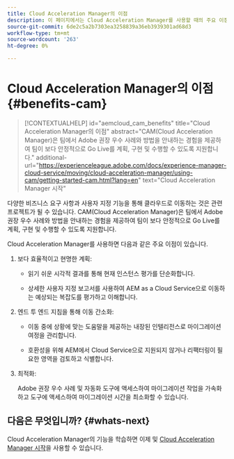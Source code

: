 ```yaml
---
title: Cloud Acceleration Manager의 이점
description: 이 페이지에서는 Cloud Acceleration Manager를 사용할 때의 주요 이점을 소개합니다.
source-git-commit: 6de2c5a2b7303ea3258839a36eb3939301ad68d3
workflow-type: tm+mt
source-wordcount: '263'
ht-degree: 0%

---
```



# Cloud Acceleration Manager의 이점 {#benefits-cam}

>[!CONTEXTUALHELP]
>id="aemcloud_cam_benefits"
>title="Cloud Acceleration Manager의 이점"
>abstract="CAM(Cloud Acceleration Manager)은 팀에서 Adobe 권장 우수 사례와 방법을 안내하는 경험을 제공하여 팀이 보다 안정적으로 Go Live를 계획, 구현 및 수행할 수 있도록 지원합니다."
>additional-url="https://experienceleague.adobe.com/docs/experience-manager-cloud-service/moving/cloud-acceleration-manager/using-cam/getting-started-cam.html?lang=en" text="Cloud Acceleration Manager 시작"

다양한 비즈니스 요구 사항과 사용자 지정 기능을 통해 클라우드로 이동하는 것은 관련 프로젝트가 될 수 있습니다. CAM(Cloud Acceleration Manager)은 팀에서 Adobe 권장 우수 사례와 방법을 안내하는 경험을 제공하여 팀이 보다 안정적으로 Go Live를 계획, 구현 및 수행할 수 있도록 지원합니다.

Cloud Acceleration Manager를 사용하면 다음과 같은 주요 이점이 있습니다.

1. 보다 효율적이고 현명한 계획:

   * 읽기 쉬운 시각적 결과를 통해 현재 인스턴스 평가를 단순화합니다.

   * 상세한 사용자 지정 보고서를 사용하여 AEM as a Cloud Service으로 이동하는 예상되는 복잡도를 평가하고 이해합니다.

1. 엔드 투 엔드 지침을 통해 이동 간소화:

   * 이동 중에 상황에 맞는 도움말을 제공하는 내장된 인텔리전스로 마이그레이션 여정을 관리합니다.

   * 호환성을 위해 AEM에서 Cloud Service으로 지원되지 않거나 리팩터링이 필요한 영역을 검토하고 식별합니다.

1. 최적화:

   Adobe 권장 우수 사례 및 자동화 도구에 액세스하여 마이그레이션 작업을 가속화하고 도구에 액세스하여 마이그레이션 시간을 최소화할 수 있습니다.

## 다음은 무엇입니까? {#whats-next}

Cloud Acceleration Manager의 기능을 학습하면 이제 및 [Cloud Acceleration Manager 시작](https://experienceleague.adobe.com/docs/experience-manager-cloud-service/moving/cloud-acceleration-manager/using-cam/getting-started-cam.html?lang=en)을 사용할 수 있습니다.